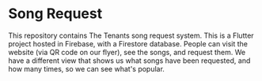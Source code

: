 # Song Request

This repository contains The Tenants song request system. This is a Flutter project hosted in Firebase, with a Firestore database. People can visit the website (via QR code on our flyer), see the songs, and request them. We have a different view that shows us what songs have been requested, and how many times, so we can see what's popular.